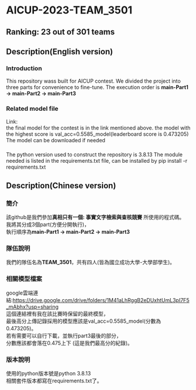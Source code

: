 # AICUP-2023-TEAM_3501
## Ranking: 23 out of 301 teams
## Description(English version)
### Introduction
This repository wass built for AICUP contest.
We divided the project into three parts for convenience to fine-tune.
The execution order is **main-Part1 -> main-Part2 -> main-Part3**
### Related model file
Link:  
the final model for the contest is in the link mentioned above.
the model with the highest score is val_acc=0.5585_model(leaderboard score is 0.473205)
The model can be downloaded if needed
###
The python version used to construct the repository is 3.8.13
The module needed is listed in the requirements.txt file, can be installed by pip install -r requirements.txt
 
## Description(Chinese version)  
### 簡介
該github是我們參加**真相只有一個: 事實文字檢索與查核競賽** 所使用的程式碼。  
我將其分成3個part(方便分開執行)，  
執行順序為**main-Part1 -> main-Part2 -> main-Part3**   
### 隊伍說明
我們的隊伍名為**TEAM_3501**，共有四人(皆為國立成功大學-大學部學生)。  
### 相關模型檔案
google雲端連結:https://drive.google.com/drive/folders/1M41aLhRggB2eDUxhtUmL3pI7F5_mAbhx?usp=sharing   
這個連結裡有我在該比賽時保留的最終模型，  
最後高分上傳記錄採用的模型應該是val_acc=0.5585_model(分數為0.473205)。   
若有需要可以自行下載，並執行part3最後的部分，  
分數應該都會落在0.475上下 (這是我們最高分的紀錄)。    
### 版本說明  
使用的python版本號是python 3.8.13  
相關套件版本都寫在requirements.txt了。  
